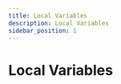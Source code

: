```yaml
---
title: Local Variables
description: Local Variables
sidebar_position: 1
---
```


# Local Variables


